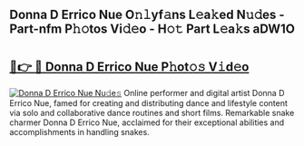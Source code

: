 ## Donna D Errico Nue O𝚗𝚕yf𝚊ns L𝚎a𝚔ed N𝚞𝚍es - Part-nfm P𝚑𝚘tos Vi𝚍𝚎o - H𝚘𝚝 Part L𝚎a𝚔s aDW1O

# <h2><a href="http://kfe72m.oniu.top/?m=Donna+D+Errico+Nue">🔗👉 🔴 Donna D Errico Nue P𝚑ot𝚘𝚜 V𝚒d𝚎o</a></h2>

[![Donna D Errico Nue Nu𝚍e𝚜](https://i.imgur.com/0qMVB7G.gif)](http://kfe72m.oniu.top/?m=Donna+D+Errico+Nue)
Online performer and digital artist Donna D Errico Nue, famed for creating and distributing dance and lifestyle content via solo and collaborative dance routines and short films. Remarkable snake charmer Donna D Errico Nue, acclaimed for their exceptional abilities and accomplishments in handling snakes.  
